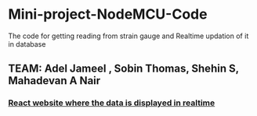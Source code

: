 # Mini-project-NodeMCU-Code
The code for getting reading from strain gauge and Realtime updation of it in database 
## TEAM: Adel Jameel , Sobin Thomas, Shehin S, Mahadevan A Nair
### [React website where the data is displayed in realtime ](https://github.com/mahadevananair1/miniProject_react)
